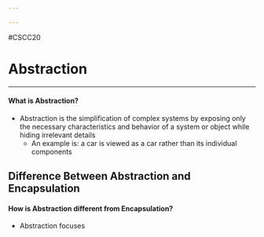 ```yaml
---

---
```

#CSCC20 
# Abstraction
---
#### What is Abstraction?
- Abstraction is the simplification of complex systems by exposing only the necessary characteristics and behavior of a system or object while hiding irrelevant details
	- An example is: a car is viewed as a car rather than its individual components
## Difference Between Abstraction and Encapsulation
#### How is Abstraction different from Encapsulation?
- Abstraction focuses 

